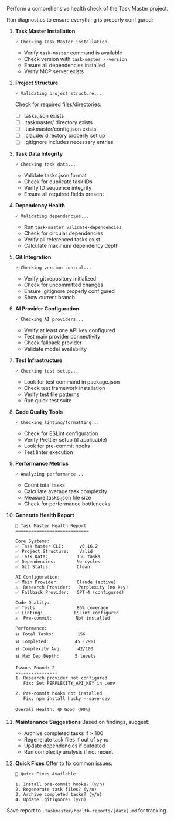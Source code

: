 Perform a comprehensive health check of the Task Master project.

Run diagnostics to ensure everything is properly configured:

1. **Task Master Installation**
   ```
   ✓ Checking Task Master installation...
   ```
   - Verify `task-master` command is available
   - Check version with `task-master --version`
   - Ensure all dependencies installed
   - Verify MCP server exists

2. **Project Structure**
   ```
   ✓ Validating project structure...
   ```
   Check for required files/directories:
   - [ ] tasks.json exists
   - [ ] .taskmaster/ directory exists
   - [ ] .taskmaster/config.json exists
   - [ ] .claude/ directory properly set up
   - [ ] .gitignore includes necessary entries

3. **Task Data Integrity**
   ```
   ✓ Checking task data...
   ```
   - Validate tasks.json format
   - Check for duplicate task IDs
   - Verify ID sequence integrity
   - Ensure all required fields present

4. **Dependency Health**
   ```
   ✓ Validating dependencies...
   ```
   - Run `task-master validate-dependencies`
   - Check for circular dependencies
   - Verify all referenced tasks exist
   - Calculate maximum dependency depth

5. **Git Integration**
   ```
   ✓ Checking version control...
   ```
   - Verify git repository initialized
   - Check for uncommitted changes
   - Ensure .gitignore properly configured
   - Show current branch

6. **AI Provider Configuration**
   ```
   ✓ Checking AI providers...
   ```
   - Verify at least one API key configured
   - Test main provider connectivity
   - Check fallback provider
   - Validate model availability

7. **Test Infrastructure**
   ```
   ✓ Checking test setup...
   ```
   - Look for test command in package.json
   - Check test framework installation
   - Verify test file patterns
   - Run quick test suite

8. **Code Quality Tools**
   ```
   ✓ Checking linting/formatting...
   ```
   - Check for ESLint configuration
   - Verify Prettier setup (if applicable)
   - Look for pre-commit hooks
   - Test linter execution

9. **Performance Metrics**
   ```
   ✓ Analyzing performance...
   ```
   - Count total tasks
   - Calculate average task complexity
   - Measure tasks.json file size
   - Check for performance bottlenecks

10. **Generate Health Report**
    ```
    🏥 Task Master Health Report
    ============================
    
    Core Systems:
    ✅ Task Master CLI:      v0.16.2
    ✅ Project Structure:    Valid
    ✅ Task Data:           156 tasks
    ✅ Dependencies:        No cycles
    ✅ Git Status:          Clean
    
    AI Configuration:
    ✅ Main Provider:       Claude (active)
    ⚠️  Research Provider:   Perplexity (no key)
    ✅ Fallback Provider:   GPT-4 (configured)
    
    Code Quality:
    ✅ Tests:               86% coverage
    ✅ Linting:            ESLint configured
    ⚠️  Pre-commit:         Not installed
    
    Performance:
    📊 Total Tasks:         156
    📊 Completed:          45 (29%)
    📊 Complexity Avg:      42/100
    📊 Max Dep Depth:      5 levels
    
    Issues Found: 2
    ----------------
    1. Research provider not configured
       Fix: Set PERPLEXITY_API_KEY in .env
    
    2. Pre-commit hooks not installed
       Fix: npm install husky --save-dev
    
    Overall Health: 🟢 Good (90%)
    ```

11. **Maintenance Suggestions**
    Based on findings, suggest:
    - Archive completed tasks if > 100
    - Regenerate task files if out of sync
    - Update dependencies if outdated
    - Run complexity analysis if not recent

12. **Quick Fixes**
    Offer to fix common issues:
    ```
    🔧 Quick Fixes Available:
    
    1. Install pre-commit hooks? (y/n)
    2. Regenerate task files? (y/n)
    3. Archive completed tasks? (y/n)
    4. Update .gitignore? (y/n)
    ```

Save report to `.taskmaster/health-reports/[date].md` for tracking.